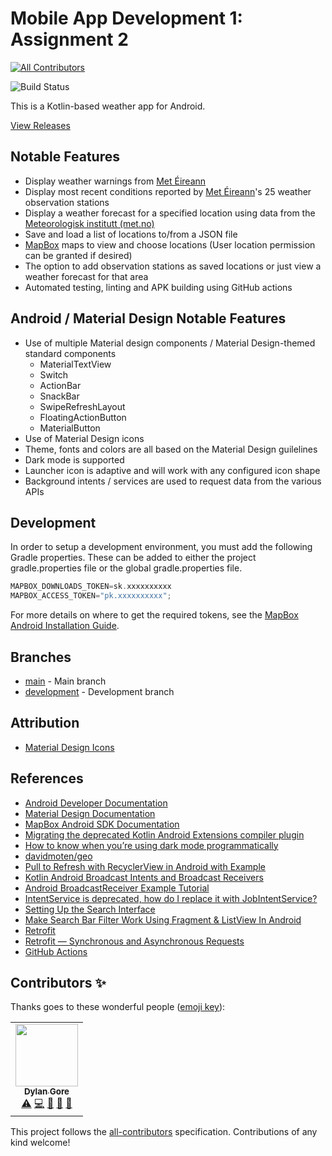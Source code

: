 # Mobile App Development 1: Assignment 2
<!-- ALL-CONTRIBUTORS-BADGE:START - Do not remove or modify this section -->
[![All Contributors](https://img.shields.io/badge/all_contributors-1-orange.svg?style=flat-square)](#contributors-)
<!-- ALL-CONTRIBUTORS-BADGE:END -->

![Build Status](https://github.com/DylanGore/Mobile-App-Dev-1-Assignment2/workflows/Test,%20Build%20and%20Create%20Release/badge.svg)

This is a Kotlin-based weather app for Android.

[View Releases](https://github.com/DylanGore/Mobile-App-Dev-1-Assignment2/releases)

## Notable Features

-   Display weather warnings from [Met Éireann](https://met.ie)
-   Display most recent conditions reported by [Met Éireann](https://met.ie)'s 25 weather observation stations
-   Display a weather forecast for a specified location using data from the [Meteorologisk institutt (met.no)](https://met.no)
-   Save and load a list of locations to/from a JSON file
-   [MapBox](https://mapbox.com) maps to view and choose locations (User location permission can be granted if desired)
-   The option to add observation stations as saved locations or just view a weather forecast for that area
-   Automated testing, linting and APK building using GitHub actions

## Android / Material Design Notable Features

-   Use of multiple Material design components / Material Design-themed standard components
    -   MaterialTextView
    -   Switch
    -   ActionBar
    -   SnackBar
    -   SwipeRefreshLayout
    -   FloatingActionButton
    -   MaterialButton
-   Use of Material Design icons
-   Theme, fonts and colors are all based on the Material Design guilelines
-   Dark mode is supported
-   Launcher icon is adaptive and will work with any configured icon shape
-   Background intents / services are used to request data from the various APIs

## Development

In order to setup a development environment, you must add the following Gradle properties. These can be added to either the project gradle.properties file or the global gradle.properties file.

```groovy
MAPBOX_DOWNLOADS_TOKEN=sk.xxxxxxxxxx
MAPBOX_ACCESS_TOKEN="pk.xxxxxxxxxx";
```

For more details on where to get the required tokens, see the [MapBox Android Installation Guide](https://docs.mapbox.com/help/tutorials/first-steps-android-sdk/).

## Branches

-   [main](https://github.com/DylanGore/Mobile-App-Dev-1-Assignment2/tree/main) - Main branch
-   [development](https://github.com/DylanGore/Mobile-App-Dev-1-Assignment2/tree/development) - Development branch

## Attribution

-   [Material Design Icons](https://materialdesignicons.com/)

## References

-   [Android Developer Documentation](https://developer.android.com/docs)
-   [Material Design Documentation](https://material.io/)
-   [MapBox Android SDK Documentation](https://docs.mapbox.com/android/maps/guides/)
-   [Migrating the deprecated Kotlin Android Extensions compiler plugin](https://proandroiddev.com/migrating-the-deprecated-kotlin-android-extensions-compiler-plugin-to-viewbinding-d234c691dec7)
-   [How to know when you’re using dark mode programmatically](https://medium.com/@saishaddai/how-to-know-when-youre-using-dark-mode-programmatically-9be83fded4b0)
-   [davidmoten/geo](https://github.com/davidmoten/geo)
-   [Pull to Refresh with RecyclerView in Android with Example](https://www.geeksforgeeks.org/pull-to-refresh-with-recyclerview-in-android-with-example/)
-   [Kotlin Android Broadcast Intents and Broadcast Receivers](https://www.techotopia.com/index.php/Kotlin_Android_Broadcast_Intents_and_Broadcast_Receivers#An_Overview_of_Broadcast_Intent.EF.BB.BFs)
-   [Android BroadcastReceiver Example Tutorial](https://www.journaldev.com/10356/android-broadcastreceiver-example-tutorial#sending-broadcast-intents-from-the-activity)
-   [IntentService is deprecated, how do I replace it with JobIntentService?](https://stackoverflow.com/questions/62138507/intentservice-is-deprecated-how-do-i-replace-it-with-jobintentservice)
-   [Setting Up the Search Interface](https://developer.android.com/training/search/setup)
-   [Make Search Bar Filter Work Using Fragment & ListView In Android](https://medium.com/@royanimesh2211/make-search-bar-filter-work-using-fragment-listview-in-android-bc4ee921450d)
-   [Retrofit](https://square.github.io/retrofit/)
-   [Retrofit — Synchronous and Asynchronous Requests](https://futurestud.io/tutorials/retrofit-synchronous-and-asynchronous-requests)
-   [GitHub Actions](https://docs.github.com/en/free-pro-team@latest/actions)

## Contributors ✨

Thanks goes to these wonderful people ([emoji key](https://allcontributors.org/docs/en/emoji-key)):

<!-- ALL-CONTRIBUTORS-LIST:START - Do not remove or modify this section -->
<!-- prettier-ignore-start -->
<!-- markdownlint-disable -->
<table>
  <tr>
    <td align="center"><a href="https://dylangore.ie"><img src="https://avatars1.githubusercontent.com/u/2760449?v=4?s=100" width="100px;" alt=""/><br /><sub><b>Dylan Gore</b></sub></a><br /><a href="https://github.com/DylanGore/Mobile-App-Dev-1-Assignment2/commits?author=DylanGore" title="Tests">⚠️</a> <a href="https://github.com/DylanGore/Mobile-App-Dev-1-Assignment2/commits?author=DylanGore" title="Code">💻</a> <a href="#maintenance-DylanGore" title="Maintenance">🚧</a> <a href="#ideas-DylanGore" title="Ideas, Planning, & Feedback">🤔</a> <a href="#projectManagement-DylanGore" title="Project Management">📆</a></td>
  </tr>
</table>

<!-- markdownlint-restore -->
<!-- prettier-ignore-end -->

<!-- ALL-CONTRIBUTORS-LIST:END -->

This project follows the [all-contributors](https://github.com/all-contributors/all-contributors) specification. Contributions of any kind welcome!